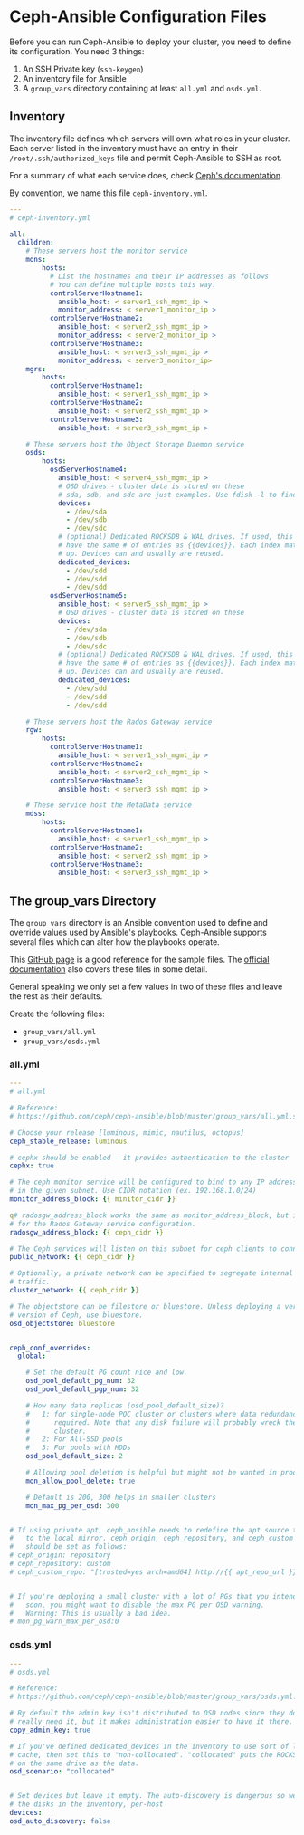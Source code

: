 # Ceph-Ansible Configuration Files


Before you can run Ceph-Ansible to deploy your cluster, you need to define
its configuration. You need 3 things:

1. An SSH Private key (`ssh-keygen`)
1. An inventory file for Ansible
1. A `group_vars` directory containing at least `all.yml` and `osds.yml`.


## Inventory

The inventory file defines which servers will own what roles in your cluster.
Each server listed in the inventory must have an entry in their
`/root/.ssh/authorized_keys` file and permit Ceph-Ansible to SSH as root.

For a summary of what each service does, check [Ceph's documentation](https://docs.ceph.com/docs/mimic/start/intro/).

By convention, we name this file `ceph-inventory.yml`.

```yaml
---
# ceph-inventory.yml

all:
  children:
    # These servers host the monitor service
    mons:
        hosts:
          # List the hostnames and their IP addresses as follows
          # You can define multiple hosts this way.
          controlServerHostname1:
            ansible_host: < server1_ssh_mgmt_ip >
            monitor_address: < server1_monitor_ip >
          controlServerHostname2:
            ansible_host: < server2_ssh_mgmt_ip >
            monitor_address: < server2_monitor_ip >
          controlServerHostname3:
            ansible_host: < server3_ssh_mgmt_ip >
            monitor_address: < server3_monitor_ip>
    mgrs:
        hosts:
          controlServerHostname1:
            ansible_host: < server1_ssh_mgmt_ip >
          controlServerHostname2:
            ansible_host: < server2_ssh_mgmt_ip >
          controlServerHostname3:
            ansible_host: < server3_ssh_mgmt_ip >

    # These servers host the Object Storage Daemon service
    osds:
        hosts:
          osdServerHostname4:
            ansible_host: < server4_ssh_mgmt_ip >
            # OSD drives - cluster data is stored on these
            # sda, sdb, and sdc are just examples. Use fdisk -l to find yours.
            devices:
              - /dev/sda
              - /dev/sdb
              - /dev/sdc
            # (optional) Dedicated ROCKSDB & WAL drives. If used, this must
            # have the same # of entries as {{devices}}. Each index matches
            # up. Devices can and usually are reused.
            dedicated_devices:
              - /dev/sdd
              - /dev/sdd
              - /dev/sdd
          osdServerHostname5:
            ansible_host: < server5_ssh_mgmt_ip >
            # OSD drives - cluster data is stored on these
            devices:
              - /dev/sda
              - /dev/sdb
              - /dev/sdc
            # (optional) Dedicated ROCKSDB & WAL drives. If used, this must
            # have the same # of entries as {{devices}}. Each index matches
            # up. Devices can and usually are reused.
            dedicated_devices:
              - /dev/sdd
              - /dev/sdd
              - /dev/sdd

    # These servers host the Rados Gateway service
    rgw:
        hosts:
          controlServerHostname1:
            ansible_host: < server1_ssh_mgmt_ip >
          controlServerHostname2:
            ansible_host: < server2_ssh_mgmt_ip >
          controlServerHostname3:
            ansible_host: < server3_ssh_mgmt_ip >

    # These service host the MetaData service
    mdss:
        hosts:
          controlServerHostname1:
            ansible_host: < server1_ssh_mgmt_ip >
          controlServerHostname2:
            ansible_host: < server2_ssh_mgmt_ip >
          controlServerHostname3:
            ansible_host: < server3_ssh_mgmt_ip >
```


## The group_vars Directory

The `group_vars` directory is an Ansible convention used to define and override
values used by Ansible's playbooks. Ceph-Ansible supports several files which
can alter how the playbooks operate.

This [GitHub page](https://github.com/ceph/ceph-ansible/tree/stable-5.0/group_vars)
is a good reference for the sample files.
The [official documentation](https://docs.ceph.com/ceph-ansible/master/) also
covers these files in some detail.

General speaking we only set a few values in two of these files and leave the
rest as their defaults.

Create the following files:

- `group_vars/all.yml`
- `group_vars/osds.yml`


### all.yml

```yaml
---
# all.yml

# Reference:
# https://github.com/ceph/ceph-ansible/blob/master/group_vars/all.yml.sample

# Choose your release [luminous, mimic, nautilus, octopus]
ceph_stable_release: luminous

# cephx should be enabled - it provides authentication to the cluster
cephx: true

# The ceph monitor service will be configured to bind to any IP address found
# in the given subnet. Use CIDR notation (ex. 192.168.1.0/24)
monitor_address_block: {{ minitor_cidr }}

q# radosgw_address_block works the same as monitor_address_block, but it is used
# for the Rados Gateway service configuration.
radosgw_address_block: {{ ceph_cidr }}

# The Ceph services will listen on this subnet for ceph clients to connect
public_network: {{ ceph_cidr }}

# Optionally, a private network can be specified to segregate internal cluster
# traffic.
cluster_network: {{ ceph_cidr }}

# The objectstore can be filestore or bluestore. Unless deploying a very old
# version of Ceph, use bluestore.
osd_objectstore: bluestore


ceph_conf_overrides:
  global:

    # Set the default PG count nice and low.
    osd_pool_default_pg_num: 32
    osd_pool_default_pgp_num: 32

    # How many data replicas (osd_pool_default_size)?
    #   1: for single-node POC cluster or clusters where data redundancy isn't
    #      required. Note that any disk failure will probably wreck the whole
    #      cluster.
    #   2: For All-SSD pools
    #   3: For pools with HDDs
    osd_pool_default_size: 2

    # Allowing pool deletion is helpful but might not be wanted in production
    mon_allow_pool_delete: true

    # Default is 200, 300 helps in smaller clusters
    mon_max_pg_per_osd: 300


# If using private apt, ceph_ansible needs to redefine the apt source to point
#   to the local mirror. ceph_origin, ceph_repository, and ceph_custom_repo
#   should be set as follows:
# ceph_origin: repository
# ceph_repository: custom
# ceph_custom_repo: "[trusted=yes arch=amd64] http://{{ apt_repo_url }}:{{ apt_repo_port }}"


# If you're deploying a small cluster with a lot of PGs that you intend to grow
#   soon, you might want to disable the max PG per OSD warning.
#   Warning: This is usually a bad idea.
# mon_pg_warn_max_per_osd:0

```


### osds.yml

```yaml
---
# osds.yml

# Reference:
# https://github.com/ceph/ceph-ansible/blob/master/group_vars/osds.yml.sample

# By default the admin key isn't distributed to OSD nodes since they don't
# really need it, but it makes administration easier to have it there.
copy_admin_key: true

# If you've defined dedicated_devices in the inventory to use sort of like a
# cache, then set this to "non-collocated". "collocated" puts the ROCKSDB/WAL
# on the same drive as the data.
osd_scenario: "collocated"


# Set devices but leave it empty. The auto-discovery is dangerous so we define
# the disks in the inventory, per-host
devices:
osd_auto_discovery: false
```
